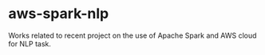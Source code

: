 # aws-spark-nlp
Works related to recent project on the use of Apache Spark and AWS cloud for NLP task.
